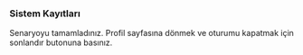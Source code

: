 ### Sistem Kayıtları

Senaryoyu tamamladınız. 
Profil sayfasına dönmek ve oturumu kapatmak için sonlandır butonuna basınız.
